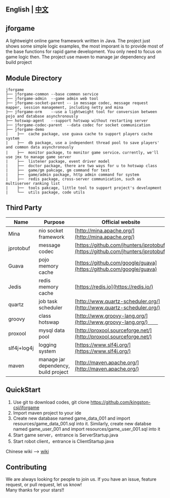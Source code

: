   ## English | [中文](README.md)  
  
  ## jforgame　　
  A lightweight online game framework written in Java. The project just shows some simple logic examples, the most imporant is to provide most of the base functions for rapid game development. You only need to focus on game logic then. The project use maven to manage jar dependency and build project  


  ## Module Directory  
  ``` 
  jforgame  
  ├── jforgame-common --base common service  
  ├── jforgame-admin  --game admin web tool  
  ├── jforgame-socket-parent -- io message codec, message request mapper, session management, including netty and mina    
  ├── jforgame-orm    --use a lightweight tool for conversion between pojo and database asynchronously 
  ├── hotswap-agent   --support hotswap without restarting server
  ├── jforgame-codec-parent  --data codec for socket communication  
  ├── jforgame-demo   
  |    ├──  cache package, use guava cache to support players cache system   
  |    ├──  db package, use a independent thread pool to save players' and common data asynchronously  
  |    ├──  monitor package, to monitor game service，currently, we'll use jmx to manage game server    
  |    ├──  listener package, event driver model  
  |    ├──  doctor package, there are two ways for u to hotswap class  
  |    ├──  game/gm pakcage, gm command for test  
  |    ├──  game/admin package, http admin command for system  
  |    ├──  redis package, cross-server communication, such as multiserver ranking list  
  |    ├──  tools pakcage, little tool to support project's development  
  |    └──  utils package, code utils    
  ``` 
  
  ## Third Party 
  Name | Purpose | Official website  
  ----|------|----     
  Mina | nio socket framework | [http://mina.apache.org/](http://mina.apache.org/)  
  jprotobuf | message codec | [https://github.com/jhunters/jprotobuf](https://github.com/jhunters/jprotobuf)  
  Guava | pojo memory cache | [https://github.com/google/guava](https://github.com/google/guava)  
  Jedis | redis memory cache | [https://redis.io](https://redis.io/)  
  quartz | job task scheduler | [http://www.quartz-scheduler.org/](http://www.quartz-scheduler.org/) 
  groovy | class hotswap | [http://www.groovy-lang.org/](http://www.groovy-lang.org/)　　  
  proxool | mysql data pool | [http://proxool.sourceforge.net/](http://proxool.sourceforge.net/)   
  slf4j+log4j | logging system | [https://www.slf4j.org/](https://www.slf4j.org/)  
  maven | manage jar dependency, build project| [http://maven.apache.org/](http://maven.apache.org/)  


  ## QuickStart  
  1. Use git to download codes, git clone https://github.com/kingston-csj/jforgame  
  2. Import maven project to your ide  
  3. Create new database named game_data_001 and import resources/game_data_001.sql into it. Similarly, create new databse named game_user_001 and import resources/game_user_001.sql into it
  4. Start game server，entrance is ServerStartup.java  
  5. Start robot client，entrance is ClientStartup.java


  Chinese wiki --> [wiki](https://github.com/kingston-csj/jforgame/wiki)  
  
  ## Contributing  
  We are always looking for people to join us. If you have an issue, feature request, or pull request, let us know!  
  Many thanks for your stars!!
  
